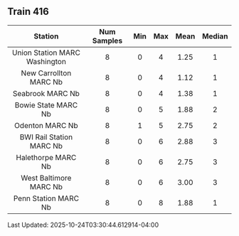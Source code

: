 ## Train 416

| Station | Num Samples | Min | Max | Mean | Median |
| :-----: | :---------: | :-: | :-: | :--: | :----: |
| Union Station MARC Washington | 8 | 0 | 4 | 1.25 | 1 |
| New Carrollton MARC Nb | 8 | 0 | 4 | 1.12 | 1 |
| Seabrook MARC Nb | 8 | 0 | 4 | 1.38 | 1 |
| Bowie State MARC Nb | 8 | 0 | 5 | 1.88 | 2 |
| Odenton MARC Nb | 8 | 1 | 5 | 2.75 | 2 |
| BWI Rail Station MARC Nb | 8 | 0 | 6 | 2.88 | 3 |
| Halethorpe MARC Nb | 8 | 0 | 6 | 2.75 | 3 |
| West Baltimore MARC Nb | 8 | 0 | 6 | 3.00 | 3 |
| Penn Station MARC Nb | 8 | 0 | 8 | 1.88 | 1 |


Last Updated: 2025-10-24T03:30:44.612914-04:00